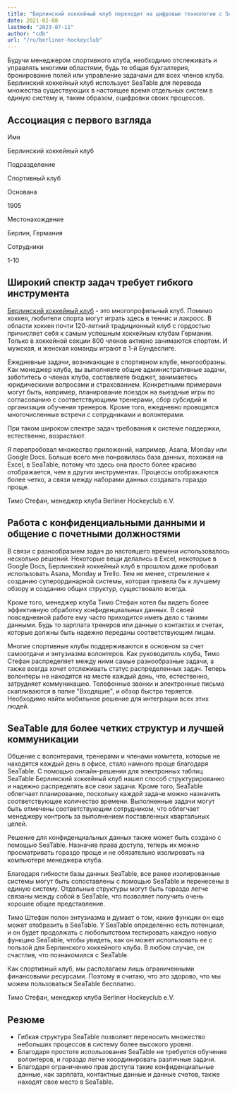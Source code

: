 ```yaml
---
title: "Берлинский хоккейный клуб переходит на цифровые технологии с SeaTable - SeaTable"
date: 2021-02-08
lastmod: "2023-07-11"
author: "cdb"
url: "/ru/berliner-hockeyclub"
---
```


Будучи менеджером спортивного клуба, необходимо отслеживать и управлять многими областями, будь то общая бухгалтерия, бронирование полей или управление задачами для всех членов клуба. Берлинский хоккейный клуб использует SeaTable для перевода множества существующих в настоящее время отдельных систем в единую систему и, таким образом, оцифровки своих процессов.

## Ассоциация с первого взгляда

Имя

Берлинский хоккейный клуб

Подразделение

Спортивный клуб

Основана

1905

Местонахождение

Берлин, Германия

Сотрудники

1-10

## Широкий спектр задач требует гибкого инструмента

[Берлинский хоккейный клуб](https://www.berlinerhc.de/) - это многопрофильный клуб. Помимо хоккея, любители спорта могут играть здесь в теннис и лакросс. В области хоккея почти 120-летний традиционный клуб с гордостью причисляет себя к самым успешным хоккейным клубам Германии. Только в хоккейной секции 800 членов активно занимаются спортом. И мужская, и женская команды играют в 1-й Бундеслиге.

Ежедневные задачи, возникающие в спортивном клубе, многообразны. Как менеджер клуба, вы выполняете общие административные задачи, заботитесь о членах клуба, составляете бюджет, занимаетесь юридическими вопросами и страхованием. Конкретными примерами могут быть, например, планирование поездок на выездные игры по согласованию с соответствующими тренерами, сбор субсидий и организация обучения тренеров. Кроме того, ежедневно проводятся многочисленные встречи с сотрудниками и волонтерами.

При таком широком спектре задач требования к системе поддержки, естественно, возрастают.

Я перепробовал множество приложений, например, Asana, Monday или Google Docs. Больше всего мне понравилась база данных, похожая на Excel, в SeaTable, потому что здесь она просто более красиво отображается, чем в других инструментах. Процессы отображаются более четко, а связи между наборами данных создавать гораздо проще.

Тимо Стефан, менеджер клуба Berliner Hockeyclub e.V.

## Работа с конфиденциальными данными и общение с почетными должностями

В связи с разнообразием задач до настоящего времени использовалось несколько решений. Некоторые вещи делались в Excel, некоторые в Google Docs, Берлинский хоккейный клуб в прошлом даже пробовал использовать Asana, Monday и Trello. Тем не менее, стремление к созданию суперординарной системы, которая привела бы к лучшему обзору и созданию общих структур, существовало всегда.

Кроме того, менеджер клуба Тимо Стефан хотел бы видеть более эффективную обработку конфиденциальных данных. В своей повседневной работе ему часто приходится иметь дело с такими данными. Будь то зарплата тренеров или данные о контактах и счетах, которые должны быть надежно переданы соответствующим лицам.

Многие спортивные клубы поддерживаются в основном за счет самоотдачи и энтузиазма волонтеров. Как руководитель клуба, Тимо Стефан распределяет между ними самые разнообразные задачи, а также всегда хочет отслеживать статус распределенных задач. Теперь волонтеры не находятся на месте каждый день, что, естественно, затрудняет коммуникацию. Телефонные звонки и электронные письма скапливаются в папке "Входящие", и обзор быстро теряется. Необходимо найти мобильное решение для интеграции всех этих людей.

## SeaTable для более четких структур и лучшей коммуникации

Общение с волонтерами, тренерами и членами комитета, которые не находятся каждый день в офисе, стало намного проще благодаря SeaTable. С помощью онлайн-решения для электронных таблиц SeaTable Берлинский хоккейный клуб нашел способ структурированно и надежно распределять все свои задачи. Кроме того, SeaTable облегчает планирование, поскольку каждой задаче можно назначить соответствующее количество времени. Выполненные задачи могут быть отмечены соответствующим сотрудником, что облегчает менеджеру контроль за выполнением поставленных квартальных целей.

Решение для конфиденциальных данных также может быть создано с помощью SeaTable. Назначив права доступа, теперь их можно просматривать гораздо проще и не обязательно изолировать на компьютере менеджера клуба.

Благодаря гибкости базы данных SeaTable, все ранее изолированные системы могут быть сопоставлены с помощью SeaTable и перенесены в единую систему. Отдельные структуры могут быть гораздо легче связаны между собой в SeaTable, что позволяет получить очень хорошее общее представление.

Тимо Штефан полон энтузиазма и думает о том, какие функции он еще может отобразить в SeaTable. У SeaTable определенно есть потенциал, и он будет продолжать с любопытством тестировать каждую новую функцию SeaTable, чтобы увидеть, как он может использовать ее с пользой для Берлинского хоккейного клуба. В любом случае, он счастлив, что познакомился с SeaTable.

Как спортивный клуб, мы располагаем лишь ограниченными финансовыми ресурсами. Поэтому я считаю, что это здорово, что мы можем пользоваться SeaTable бесплатно.

Тимо Стефан, менеджер клуба Berliner Hockeyclub e.V.

## Резюме

- Гибкая структура SeaTable позволяет переносить множество небольших процессов в систему более высокого уровня.
- Благодаря простоте использования SeaTable не требуется обучение волонтеров, и гораздо легче координировать различные задачи.
- Благодаря ограничению прав доступа такие конфиденциальные данные, как зарплата, контактные данные и данные счетов, также находят свое место в SeaTable.
